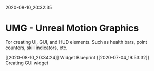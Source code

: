 2020-08-10_20:32:35

# UMG - Unreal Motion Graphics

For creating UI, GUI, and HUD elements.
Such as health bars, point counters, skill indicators, etc.


[[2020-08-10_20:34:24]] Widget Blueprint
[[2020-07-04_19:53:32]] Creating GUI widget
